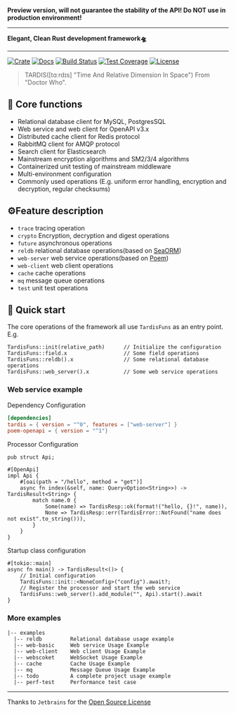 **Preview version, will not guarantee the stability of the API!
Do NOT use in production environment!**

---

**Elegant, Clean Rust development framework🛸**

---

[![Crate](https://img.shields.io/crates/v/tardis.svg)](https://crates.io/crates/tardis)
[![Docs](https://docs.rs/tardis/badge.svg)](https://docs.rs/tardis)
[![Build Status](https://github.com/ideal-world/tardis/actions/workflows/cicd.yml/badge.svg)](https://github.com/ideal-world/tardis/actions/workflows/cicd.yml)
[![Test Coverage](https://codecov.io/gh/ideal-world/tardis/branch/main/graph/badge.svg?token=L1LQ8DLUS2)](https://codecov.io/gh/ideal-world/tardis)
[![License](https://img.shields.io/github/license/ideal-world/tardis)](https://github.com/ideal-world/tardis/blob/main/LICENSE)

> TARDIS([tɑːrdɪs] "Time And Relative Dimension In Space") From "Doctor Who".

## 💖 Core functions

* Relational database client for MySQL, PostgresSQL
* Web service and web client for OpenAPI v3.x
* Distributed cache client for Redis protocol
* RabbitMQ client for AMQP protocol
* Search client for Elasticsearch
* Mainstream encryption algorithms and SM2/3/4 algorithms
* Containerized unit testing of mainstream middleware
* Multi-environment configuration
* Commonly used operations (E.g. uniform error handling, encryption and decryption, regular checksums)

## ⚙️Feature description

* ``trace`` tracing operation
* ``crypto`` Encryption, decryption and digest operations
* ``future`` asynchronous operations
* ``reldb`` relational database operations(based on [SeaORM](https://github.com/SeaQL/sea-orm))
* ``web-server`` web service operations(based on [Poem](https://github.com/poem-web/poem))
* ``web-client`` web client operations
* ``cache`` cache operations
* ``mq`` message queue operations
* ``test`` unit test operations

## 🚀 Quick start

The core operations of the framework all use ``TardisFuns`` as an entry point.
E.g.

```
TardisFuns::init(relative_path)      // Initialize the configuration
TardisFuns::field.x                  // Some field operations
TardisFuns::reldb().x                // Some relational database operations
TardisFuns::web_server().x           // Some web service operations
```

### Web service example

Dependency Configuration
```toml
[dependencies]
tardis = { version = "^0", features = ["web-server"] }
poem-openapi = { version = "^1"}
```

Processor Configuration
```ignore
pub struct Api;

#[OpenApi]
impl Api {
    #[oai(path = "/hello", method = "get")]
    async fn index(&self, name: Query<Option<String>>) -> TardisResult<String> {
        match name.0 {
            Some(name) => TardisResp::ok(format!("hello, {}!", name)),
            None => TardisResp::err(TardisError::NotFound("name does not exist".to_string())),
        }
    }
}
```

Startup class configuration
```ignore
#[tokio::main]
async fn main() -> TardisResult<()> {
    // Initial configuration
    TardisFuns::init::<NoneConfig>("config").await?;
    // Register the processor and start the web service
    TardisFuns::web_server().add_module("", Api).start().await
}
```

### More examples

```
|-- examples
  |-- reldb         Relational database usage example
  |-- web-basic     Web service Usage Example
  |-- web-client    Web client Usage Example
  |-- webscoket     WebSocket Usage Example
  |-- cache         Cache Usage Example
  |-- mq            Message Queue Usage Example
  |-- todo          A complete project usage example
  |-- perf-test     Performance test case
```

----
Thanks to `Jetbrains` for the [Open Source License](https://www.jetbrains.com/community/opensource/)